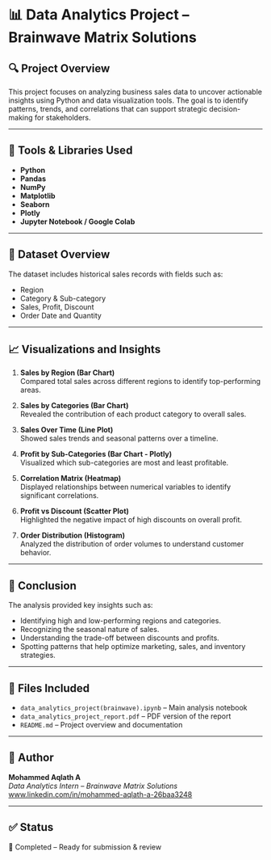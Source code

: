 # 📊 Data Analytics Project – Brainwave Matrix Solutions

## 🔍 Project Overview

This project focuses on analyzing business sales data to uncover actionable insights using Python and data visualization tools. The goal is to identify patterns, trends, and correlations that can support strategic decision-making for stakeholders.

---

## 🧰 Tools & Libraries Used

- **Python**
- **Pandas**
- **NumPy**
- **Matplotlib**
- **Seaborn**
- **Plotly**
- **Jupyter Notebook / Google Colab**

---

## 📁 Dataset Overview

The dataset includes historical sales records with fields such as:
- Region
- Category & Sub-category
- Sales, Profit, Discount
- Order Date and Quantity

---

## 📈 Visualizations and Insights

1. **Sales by Region (Bar Chart)**  
   Compared total sales across different regions to identify top-performing areas.

2. **Sales by Categories (Bar Chart)**  
   Revealed the contribution of each product category to overall sales.

3. **Sales Over Time (Line Plot)**  
   Showed sales trends and seasonal patterns over a timeline.

4. **Profit by Sub-Categories (Bar Chart - Plotly)**  
   Visualized which sub-categories are most and least profitable.

5. **Correlation Matrix (Heatmap)**  
   Displayed relationships between numerical variables to identify significant correlations.

6. **Profit vs Discount (Scatter Plot)**  
   Highlighted the negative impact of high discounts on overall profit.

7. **Order Distribution (Histogram)**  
   Analyzed the distribution of order volumes to understand customer behavior.

---

## 📌 Conclusion

The analysis provided key insights such as:
- Identifying high and low-performing regions and categories.
- Recognizing the seasonal nature of sales.
- Understanding the trade-off between discounts and profits.
- Spotting patterns that help optimize marketing, sales, and inventory strategies.

---

## 📂 Files Included

- `data_analytics_project(brainwave).ipynb` – Main analysis notebook  
- `data_analytics_project_report.pdf` – PDF version of the report  
- `README.md` – Project overview and documentation  

---

## 🧠 Author

**Mohammed Aqlath A**  
*Data Analytics Intern – Brainwave Matrix Solutions*  
www.linkedin.com/in/mohammed-aqlath-a-26baa3248

---

## ✅ Status

📌 Completed – Ready for submission & review
